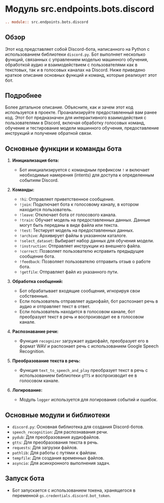 # Модуль src.endpoints.bots.discord

```rst
.. module:: src.endpoints.bots.discord
```

## Обзор

Этот код представляет собой Discord-бота, написанного на Python с использованием библиотеки `discord.py`. Бот выполняет несколько функций, связанных с управлением моделью машинного обучения, обработкой аудио и взаимодействием с пользователями как в текстовых, так и в голосовых каналах на Discord. Ниже приведено краткое описание основных функций и команд, которые реализует этот бот.

## Подробнее

Более детальное описание. Объясните, как и зачем этот код используется в проекте. Проанализируйте предоставленный вам ранее код.
Этот бот предназначен для интерактивного взаимодействия с пользователями в Discord, включая обработку голосовых команд, обучение и тестирование модели машинного обучения, предоставление инструкций и получение обратной связи.

## Основные функции и команды бота

1. **Инициализация бота:**
   - Бот инициализируется с командным префиксом `!` и включает необходимые намерения (intents) для доступа к определенным событиям Discord.

2. **Команды:**
   - `!hi`: Отправляет приветственное сообщение.
   - `!join`: Подключает бота к голосовому каналу, в котором находится пользователь.
   - `!leave`: Отключает бота от голосового канала.
   - `!train`: Обучает модель на предоставленных данных. Данные могут быть переданы в виде файла или текста.
   - `!test`: Тестирует модель на предоставленных данных.
   - `!archive`: Архивирует файлы в указанном каталоге.
   - `!select_dataset`: Выбирает набор данных для обучения модели.
   - `!instruction`: Отправляет инструкции из внешнего файла.
   - `!correct`: Позволяет пользователю исправить предыдущее сообщение бота.
   - `!feedback`: Позволяет пользователю отправить отзыв о работе бота.
   - `!getfile`: Отправляет файл из указанного пути.

3. **Обработка сообщений:**
   - Бот обрабатывает входящие сообщения, игнорируя свои собственные.
   - Если пользователь отправляет аудиофайл, бот распознает речь в аудио и отправляет текст в ответ.
   - Если пользователь находится в голосовом канале, бот преобразует текст в речь и воспроизводит ее в голосовом канале.

4. **Распознавание речи:**
   - Функция `recognizer` загружает аудиофайл, преобразует его в формат WAV и распознает речь с использованием Google Speech Recognition.

5. **Преобразование текста в речь:**
   - Функция `text_to_speech_and_play` преобразует текст в речь с использованием библиотеки `gTTS` и воспроизводит ее в голосовом канале.

6. **Логирование:**
   - Модуль `logger` используется для логирования событий и ошибок.

## Основные модули и библиотеки

- `discord.py`: Основная библиотека для создания Discord-ботов.
- `speech_recognition`: Для распознавания речи.
- `pydub`: Для преобразования аудиофайлов.
- `gtts`: Для преобразования текста в речь.
- `requests`: Для загрузки файлов.
- `pathlib`: Для работы с путями к файлам.
- `tempfile`: Для создания временных файлов.
- `asyncio`: Для асинхронного выполнения задач.

## Запуск бота

- Бот запускается с использованием токена, хранящегося в переменной `gs.credentials.discord.bot_token`.